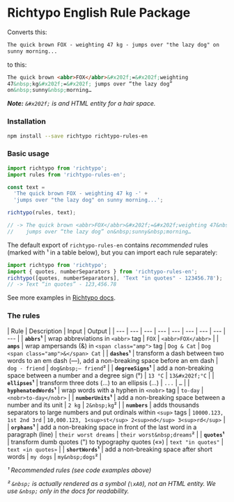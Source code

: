 # Richtypo English Rule Package

Converts this:

```html
The quick brown FOX - weighting 47 kg - jumps over "the lazy dog" on
sunny morning...
```

to this:

```html
The quick brown <abbr>FOX</abbr>&#x202f;=&#x202f;weighting
47&nbsp;kg&#x202f;=&#x202f; jumps over “the lazy dog”
on&nbsp;sunny&nbsp;morning…
```

_**Note:** `&#x202f;` is and HTML entity for a hair space._

### Installation

```bash
npm install --save richtypo richtypo-rules-en
```

### Basic usage

```javascript
import richtypo from 'richtypo';
import rules from 'richtypo-rules-en';

const text =
  'The quick brown FOX - weighting 47 kg -' +
  'jumps over "the lazy dog" on sunny morning...';

richtypo(rules, text);

// -> The quick brown <abbr>FOX</abbr>&#x202f;=&#x202f;weighting 47&nbsp;kg&#x202f;=&#x202f;
//    jumps over “the lazy dog” on&nbsp;sunny&nbsp;morning…
```

The default export of `richtypo-rules-en` contains _recommended_ rules (marked with ¹ in a table below), but you can import each rule separately:

```js
import richtypo from 'richtypo';
import { quotes, numberSeparators } from 'richtypo-rules-en';
richtypo([quotes, numberSeparators], 'Text "in quotes" - 123456.78');
// -> Text “in quotes” - 123,456.78
```

See more examples in [Richtypo docs](https://github.com/sapegin/richtypo.js).

### The rules

| Rule | Description | Input | Output |
| --- | --- | --- | --- | --- | --- | --- | --- | --- |
| **`abbrs`¹** | wrap abbreviations in `<abbr>` tag | `FOX` | `<abbr>FOX</abbr>` |
| **`amps`** | wrap ampersands (&) in `<span class="amp">` tag | `Dog & Cat` | `Dog <span class="amp">&</span> Cat` |
| **`dashes`¹** | transform a dash between two words to an em dash (—), add a non-breaking space before an em dash | `dog - friend` | `dog&nbsp;— friend`² |
| **`degreeSigns`¹** | add a non-breaking space between a number and a degree sign (°) | `13 °C` | `13&#x202f;°C` |
| **`ellipses`¹** | transform three dots (...) to an ellipsis (…) | `...` | `…` |
| **`hyphenatedWords`¹** | wrap words with a hyphen in `<nobr>` tag | `to-day` | `<nobr>to-day</nobr>` |
| **`numberUnits`¹** | add a non-breaking space between a number and its unit | `2 kg` | `2&nbsp;kg`² |
| **`numbers`** | adds thousands separators to large numbers and put ordinals within `<sup>` tags | `10000.123, 1st 2nd 3rd` | `10,000.123, 1<sup>st</sup> 2<sup>nd</sup> 3<sup>rd</sup>` |
| **`orphans`¹** | add a non-breaking space in front of the last word in a paragraph (line) | `their worst dreams` | `their worst&nbsp;dreams`² |  | **`quotes`¹** | transform dumb quotes (") to typography quotes («») | `text "in quotes"` | `text «in quotes»` |
| **`shortWords`¹** | add a non-breaking space after short words | `my dogs` | `my&nbsp;dogs`² |

_¹ Recommended rules (see code examples above)_

_² `&nbsp;` is actually rendered as a symbol (`\xA0`), not an HTML entity. We use `&nbsp;` only in the docs for readability._
